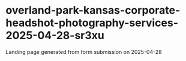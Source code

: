 # overland-park-kansas-corporate-headshot-photography-services-2025-04-28-sr3xu
Landing page generated from form submission on 2025-04-28
